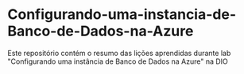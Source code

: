 # Configurando-uma-instancia-de-Banco-de-Dados-na-Azure
Este repositório contém o resumo das lições aprendidas durante lab "Configurando uma instância de Banco de Dados na Azure" na DIO
